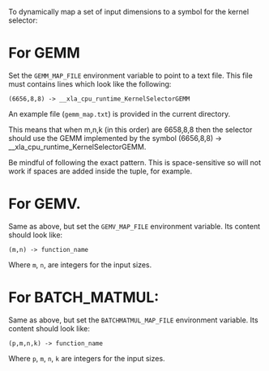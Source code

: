 <!--
Copyright 2025 Huawei. All Rights Reserved.

Licensed under the Apache License, Version 2.0 (the "License");
you may not use this file except in compliance with the License.
You may obtain a copy of the License at

    http://www.apache.org/licenses/LICENSE-2.0

Unless required by applicable law or agreed to in writing, software
distributed under the License is distributed on an "AS IS" BASIS,
WITHOUT WARRANTIES OR CONDITIONS OF ANY KIND, either express or implied.
See the License for the specific language governing permissions and
limitations under the License.
==============================================================================
-->

To dynamically map a set of input dimensions to a symbol for the kernel selector:

# For GEMM

Set the `GEMM_MAP_FILE` environment variable to point to a text file. This file must contains lines which look like the following:

```
(6656,8,8) -> __xla_cpu_runtime_KernelSelectorGEMM
```

An example file (`gemm_map.txt`) is provided in the current directory.

This means that when m,n,k (in this order) are 6658,8,8 then the selector should use the GEMM implemented by the symbol (6656,8,8) -> __xla_cpu_runtime_KernelSelectorGEMM.

Be mindful of following the exact pattern. This is space-sensitive so will not work if spaces are added inside the tuple, for example.

# For GEMV.

Same as above, but set the `GEMV_MAP_FILE` environment variable. Its content should look like:

```
(m,n) -> function_name
```

Where `m`, `n`, are integers for the input sizes.

# For BATCH_MATMUL:

Same as above, but set the `BATCHMATMUL_MAP_FILE` environment variable. Its content should look like:

```
(p,m,n,k) -> function_name
```

Where `p`, `m`, `n`, `k` are integers for the input sizes.